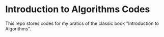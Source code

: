 # Introduction to Algorithms Codes

This repo stores codes for my pratics of the classic book "Introduction to Algorithms".

